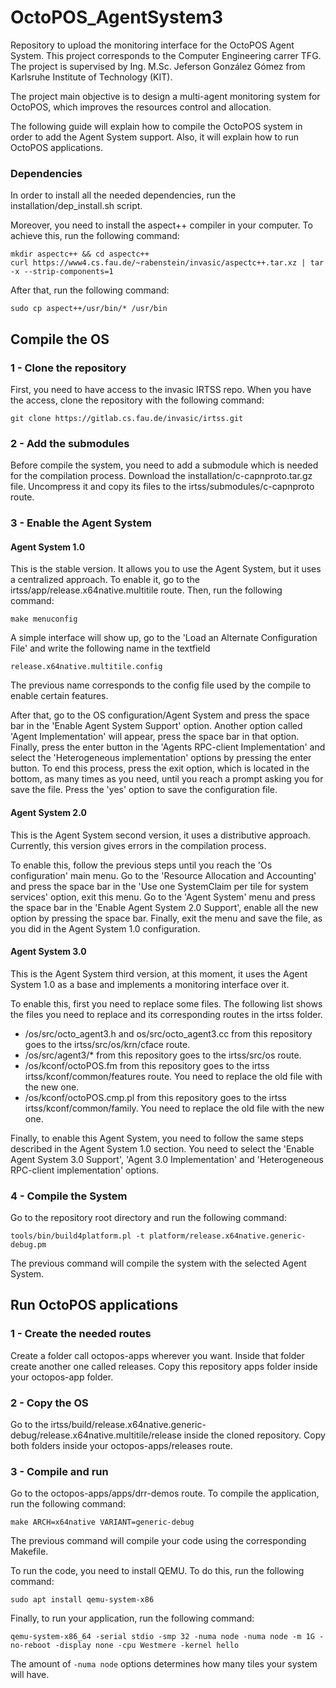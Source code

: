 <p align="justify">
  
# OctoPOS_AgentSystem3

Repository to upload the monitoring interface for the OctoPOS Agent System. This project corresponds to the Computer Engineering carrer TFG. The project is supervised by Ing. M.Sc. Jeferson González Gómez from Karlsruhe Institute of Technology (KIT). 

The project main objective is to design a multi-agent monitoring system for OctoPOS, which improves the resources control and allocation.

The following guide will explain how to compile the OctoPOS system in order to add the Agent System support. Also, it will explain how to run OctoPOS applications.

### Dependencies
In order to install all the needed dependencies, run the installation/dep_install.sh script. 

Moreover, you need to install the aspect++ compiler in your computer. To achieve this, run the following command:
```
mkdir aspectc++ && cd aspectc++
curl https://www4.cs.fau.de/~rabenstein/invasic/aspectc++.tar.xz | tar -x --strip-components=1
```
After that, run the following command:
```
sudo cp aspect++/usr/bin/* /usr/bin
```

## Compile the OS
### 1 - Clone the repository
First, you need to have access to the invasic IRTSS repo. When you have the access, clone the repository with the following command:
```
git clone https://gitlab.cs.fau.de/invasic/irtss.git
```

### 2 - Add the submodules
Before compile the system, you need to add a submodule which is needed for the compilation process. Download the installation/c-capnproto.tar.gz file. Uncompress it and copy its files to the irtss/submodules/c-capnproto route.

### 3 - Enable the Agent System
#### Agent System 1.0
This is the stable version. It allows you to use the Agent System, but it uses a centralized approach. To enable it, go to the irtss/app/release.x64native.multitile route. Then, run the following command:
```
make menuconfig
```

A simple interface will show up, go to the 'Load an Alternate Configuration File' and write the following name in the textfield
```
release.x64native.multitile.config 
```
The previous name corresponds to the config file used by the compile to enable certain features. 

After that, go to the OS configuration/Agent System and press the space bar in the 'Enable Agent System Support' option. Another option called 'Agent Implementation'  will appear, press the space bar in that option. Finally, press the enter button in the 'Agents RPC-client Implementation' and select the 'Heterogeneous implementation' options by pressing the enter button. To end this process, press the exit option, which is located in the bottom, as many times as you need,  until you reach a prompt asking you for save the file. Press the 'yes' option to save the configuration file.

#### Agent System 2.0
This is the Agent System second version, it uses a distributive approach. Currently, this version gives errors in the compilation process.

To enable this, follow the previous steps until you reach the 'Os configuration' main menu. Go to the 'Resource Allocation and Accounting' and press the space bar in the 'Use one SystemClaim per tile for system services' option, exit this menu. Go to the 'Agent System' menu and press the space bar in the 'Enable Agent System 2.0 Support', enable all the new option  by pressing the space bar. Finally, exit the menu and save the file, as you did in the Agent System 1.0 configuration.

#### Agent System 3.0
This is the Agent System third version, at this moment, it uses the Agent System 1.0 as a base and implements a monitoring interface over it.

To enable this, first you need to replace some files. The following list shows the files you need to replace and its corresponding routes in the irtss folder.
* /os/src/octo_agent3.h and os/src/octo_agent3.cc from this repository goes to the irtss/src/os/krn/cface route.
* /os/src/agent3/* from this repository  goes to the irtss/src/os route.
* /os/kconf/octoPOS.fm from this repository goes to the irtss irtss/kconf/common/features route. You need to replace the old file with the new one.
* /os/kconf/octoPOS.cmp.pl from this repository goes to the irtss irtss/kconf/common/family. You need to replace the old file with the new one.

Finally, to enable this Agent System, you need to follow the same steps described in the Agent System 1.0 section. You need to select the 'Enable Agent System 3.0 Support', 'Agent 3.0 Implementation' and 'Heterogeneous RPC-client implementation' options.

### 4 - Compile the System
Go to the repository root directory and run the following command:
```
tools/bin/build4platform.pl -t platform/release.x64native.generic-debug.pm
```
The previous command will compile the system with the selected Agent System.

## Run OctoPOS applications
### 1 - Create the needed routes
Create a folder call octopos-apps wherever you want. Inside that folder create another one called releases. Copy this repository apps folder inside your octopos-app folder.

### 2 - Copy the OS
Go to the irtss/build/release.x64native.generic-debug/release.x64native.multitile/release inside the cloned repository. Copy both folders inside your octopos-apps/releases route.

### 3 - Compile and run
Go to the octopos-apps/apps/drr-demos route. To compile the application, run the following command:
```
make ARCH=x64native VARIANT=generic-debug
```
The previous command will compile your code using the corresponding Makefile.

To run the code, you need to install QEMU. To do this, run the following command:
```
sudo apt install qemu-system-x86
```

Finally, to run your application, run the following command:
```
qemu-system-x86_64 -serial stdio -smp 32 -numa node -numa node -m 1G -no-reboot -display none -cpu Westmere -kernel hello
```

The amount of ```-numa node``` options determines how many tiles your system will have.
</p>
